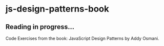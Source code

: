# js-design-patterns-book

## Reading in progress...

Code Exercises from the book: JavaScript Design Patterns by Addy Osmani.
